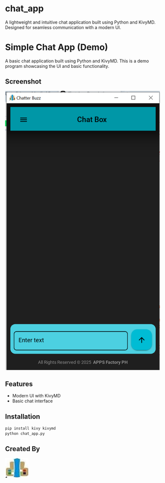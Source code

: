 # chat_app
A lightweight and intuitive chat application built using Python and KivyMD. Designed for seamless communication with a modern UI. 

# Simple Chat App (Demo)  

A basic chat application built using Python and KivyMD. This is a demo program showcasing the UI and basic functionality.  

## Screenshot  
![Chat App Screenshot](chat_app.PNG)  

## Features  
- Modern UI with KivyMD  
- Basic chat interface  

## Installation  
```bash
pip install kivy kivymd
python chat_app.py
```

## Created By  
![Apps Factory PH](app.png)  

